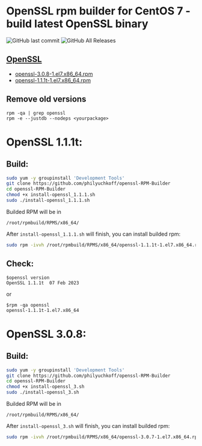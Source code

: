 # OpenSSL rpm builder for CentOS 7 - build latest OpenSSL binary

![GitHub last commit](https://img.shields.io/github/last-commit/philyuchkoff/openssl-RPM-Builder?style=for-the-badge)
![GitHub All Releases](https://img.shields.io/github/downloads/philyuchkoff/openssl-RPM-Builder/total?style=for-the-badge)

## [OpenSSL](https://www.openssl.org/)

- [openssl-3.0.8-1.el7.x86_64.rpm](https://github.com/philyuchkoff/openssl-RPM-Builder/releases)
- [openssl-1.1.1t-1.el7.x86_64.rpm](https://github.com/philyuchkoff/openssl-RPM-Builder/releases)

## Remove old versions
````
rpm -qa | grep openssl
rpm -e --justdb --nodeps <yourpackage>
````

# OpenSSL 1.1.1t:

## Build:

```bash
sudo yum -y groupinstall 'Development Tools'
git clone https://github.com/philyuchkoff/openssl-RPM-Builder
cd openssl-RPM-Builder
chmod +x install-openssl_1.1.1.sh 
sudo ./install-openssl_1.1.1.sh
 ```
 
Builded RPM will be in

    /root/rpmbuild/RPMS/x86_64/
    
After `install-openssl_1.1.1.sh` will finish, you can install builded rpm:

```bash
sudo rpm -ivvh /root/rpmbuild/RPMS/x86_64/openssl-1.1.1t-1.el7.x86_64.rpm --nodeps
 ```   

## Check:

    $openssl version
    OpenSSL 1.1.1t  07 Feb 2023
or

    $rpm -qa openssl
    openssl-1.1.1t-1.el7.x86_64
  
# OpenSSL 3.0.8:

## Build:

```bash
sudo yum -y groupinstall 'Development Tools'
git clone https://github.com/philyuchkoff/openssl-RPM-Builder
cd openssl-RPM-Builder
chmod +x install-openssl_3.sh 
sudo ./install-openssl_3.sh
 ```
 
 Builded RPM will be in

    /root/rpmbuild/RPMS/x86_64/
    
After `install-openssl_3.sh` will finish, you can install builded rpm:

```bash
sudo rpm -ivvh /root/rpmbuild/RPMS/x86_64/openssl-3.0.7-1.el7.x86_64.rpm --nodeps
 ```  
